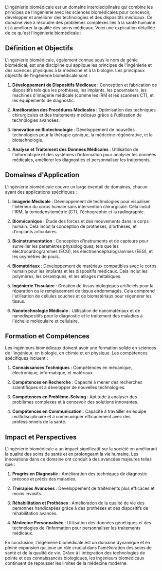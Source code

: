 L'ingénierie biomédicale est un domaine interdisciplinaire qui combine les principes de l'ingénierie avec les sciences biomédicales pour concevoir, développer et améliorer des technologies et des dispositifs médicaux. Ce domaine vise à résoudre des problèmes complexes liés à la santé humaine et à améliorer la qualité des soins médicaux. Voici une explication détaillée de ce qu'est l'ingénierie biomédicale :

## Définition et Objectifs

L'ingénierie biomédicale, également connue sous le nom de génie biomédical, est une discipline qui applique les principes de l'ingénierie et des sciences physiques à la médecine et à la biologie. Les principaux objectifs de l'ingénierie biomédicale sont :

1. **Développement de Dispositifs Médicaux** : Conception et fabrication de dispositifs tels que les prothèses, les implants, les pacemakers, les machines d'imagerie médicale (comme les IRM et les scanners CT), et les équipements de diagnostic.

2. **Amélioration des Procédures Médicales** : Optimisation des techniques chirurgicales et des traitements médicaux grâce à l'utilisation de technologies avancées.

3. **Innovation en Biotechnologie** : Développement de nouvelles technologies pour la thérapie génique, la médecine régénérative, et la biotechnologie.

4. **Analyse et Traitement des Données Médicales** : Utilisation de l'informatique et des systèmes d'information pour analyser les données médicales, améliorer les diagnostics et personnaliser les traitements.

## Domaines d'Application

L'ingénierie biomédicale couvre un large éventail de domaines, chacun ayant des applications spécifiques :

1. **Imagerie Médicale** : Développement de technologies pour visualiser l'intérieur du corps humain sans intervention chirurgicale. Cela inclut l'IRM, la tomodensitométrie (CT), l'échographie et la radiographie.

2. **Biomécanique** : Étude des forces et des mouvements dans le corps humain. Cela inclut la conception de prothèses, d'orthèses, et d'implants articulaires.

3. **Bioinstrumentation** : Conception d'instruments et de capteurs pour surveiller les paramètres physiologiques, tels que les électrocardiogrammes (ECG), les électroencéphalogrammes (EEG), et les oxymètres de pouls.

4. **Biomatériaux** : Développement de matériaux compatibles avec le corps humain pour les implants et les dispositifs médicaux. Cela inclut les polymères, les céramiques, et les alliages métalliques.

5. **Ingénierie Tissulaire** : Création de tissus biologiques artificiels pour la réparation ou le remplacement de tissus endommagés. Cela comprend l'utilisation de cellules souches et de biomatériaux pour régénérer les tissus.

6. **Nanotechnologie Médicale** : Utilisation de nanomatériaux et de nanodispositifs pour le diagnostic et le traitement des maladies à l'échelle moléculaire et cellulaire.

## Formation et Compétences

Les ingénieurs biomédicaux doivent avoir une formation solide en sciences de l'ingénieur, en biologie, en chimie et en physique. Les compétences spécifiques incluent :

1. **Connaissances Techniques** : Compétences en mécanique, électronique, informatique, et matériaux.

2. **Compétences en Recherche** : Capacité à mener des recherches scientifiques et à développer de nouvelles technologies.

3. **Compétences en Problème-Solving** : Aptitude à analyser des problèmes complexes et à concevoir des solutions innovantes.

4. **Compétences en Communication** : Capacité à travailler en équipe multidisciplinaire et à communiquer efficacement avec des professionnels de la santé.

## Impact et Perspectives

L'ingénierie biomédicale a un impact significatif sur la société en améliorant la qualité des soins de santé et en prolongeant la vie humaine. Les innovations dans ce domaine ont conduit à des avancées majeures telles que :

1. **Progrès en Diagnostic** : Amélioration des techniques de diagnostic précoce et précis des maladies.

2. **Thérapies Avancées** : Développement de traitements plus efficaces et moins invasifs.

3. **Réhabilitation et Prothèses** : Amélioration de la qualité de vie des personnes handicapées grâce à des prothèses et des dispositifs de réhabilitation avancés.

4. **Médecine Personnalisée** : Utilisation des données génétiques et des technologies de l'information pour personnaliser les traitements médicaux.

En conclusion, l'ingénierie biomédicale est un domaine dynamique et en pleine expansion qui joue un rôle crucial dans l'amélioration des soins de santé et de la qualité de vie. Grâce à l'intégration des technologies de pointe et des connaissances biologiques, les ingénieurs biomédicaux continuent de repousser les limites de la médecine moderne.